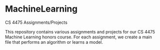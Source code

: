 # MachineLearning
CS 4475 Assignments/Projects

This repository contains various assignments and projects for our CS 4475 Machine Learning honors course. For each assignment, we create a main file that performs an algorithm or learns a model.
